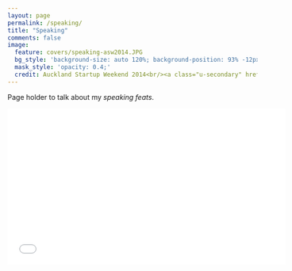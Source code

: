 ```yaml
---
layout: page
permalink: /speaking/
title: "Speaking"
comments: false
image:
  feature: covers/speaking-asw2014.JPG
  bg_style: 'background-size: auto 120%; background-position: 93% -12px; background-color: #7b6957; background-repeat: no-repeat;'
  mask_style: 'opacity: 0.4;'
  credit: Auckland Startup Weekend 2014<br/><a class="u-secondary" href="http://www.janinebarr.com" target="_blank">JanineBarr.com</a>
---
```


Page holder to talk about my *speaking feats*.


<script async class="speakerdeck-embed" data-id="c2dc2dc044fd0131812266ab85d4b2f5" data-ratio="1.77777777777778" src="//speakerdeck.com/assets/embed.js"></script>

<div class="video-wrapper">
    <iframe width="560" height="315" src="//www.youtube.com/embed/IuYBsCIRjm4?start=1580" frameborder="0" allowfullscreen></iframe>
</div>

<script async class="speakerdeck-embed" data-id="a089aa4045010131bcfb2eca2fe91734" data-ratio="1.33333333333333" src="//speakerdeck.com/assets/embed.js"></script>